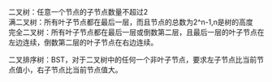 二叉树：任意一个节点的子节点数量不超过2  
满二叉树：所有叶子节点都在最后一层，而且节点的总数为2^n-1,n是树的高度  
完全二叉树：所有叶子节点都在最后一层或倒数第二层，且最后一层的叶子节点在左边连续，倒数第二层的叶子节点在右边连续。  

二叉排序树：BST，对于二叉树中的任何一个非叶子节点，要求左子节点比当前节点值小，右子节点比当前节点值大。

